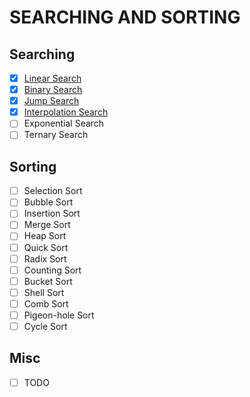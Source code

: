 # SEARCHING AND SORTING

## Searching
- [x] [Linear Search](./linear_search/linear_search.md)
- [x] [Binary Search](./binary_search/binary_search.md)
- [x] [Jump Search](./jump_search/jump_search.md)
- [x] [Interpolation Search](./interpolation_search/interpolation_search.md)
- [ ] Exponential Search
- [ ] Ternary Search

## Sorting
- [ ] Selection Sort
- [ ] Bubble Sort
- [ ] Insertion Sort
- [ ] Merge Sort
- [ ] Heap Sort
- [ ] Quick Sort
- [ ] Radix Sort
- [ ] Counting Sort
- [ ] Bucket Sort
- [ ] Shell Sort
- [ ] Comb Sort
- [ ] Pigeon-hole Sort
- [ ] Cycle Sort

## Misc
- [ ] TODO
